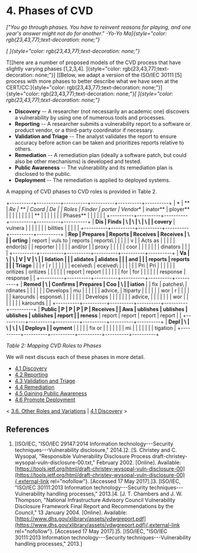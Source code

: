 # 4. Phases of CVD 

*["You go through phases. You have to reinvent reasons for playing, and
one year's answer might not do for another."
-Yo-Yo Ma]{style="color: rgb(23,43,77);text-decoration: none;"}*

*[
]{style="color: rgb(23,43,77);text-decoration: none;"}*

T[[here are a number of proposed models of the CVD process that have
slightly varying phases \[1,2,3,4\].
]{style="color: rgb(23,43,77);text-decoration: none;"}]
[[Below, we adapt a version of the ISO/IEC 30111 \[5\] process with more
phases to better describe what we have seen at the
CERT/CC:]{style="color: rgb(23,43,77);text-decoration: none;"}]{style="color: rgb(23,43,77);text-decoration: none;"}*[
]{style="color: rgb(23,43,77);text-decoration: none;"}*

-   **Discovery** -- A researcher (not necessarily an academic one)
    discovers a vulnerability by using one of numerous tools and
    processes.
-   **Reporting** -- A researcher submits a vulnerability report to a
    software or product vendor, or a third-party coordinator if
    necessary.
-   **Validation and Triage** -- The analyst validates the report to
    ensure accuracy before action can be taken and prioritizes reports
    relative to others.
-   **Remediation** -- A remediation plan (ideally a software patch, but
    could also be other mechanisms) is developed and tested.
-   **Public Awareness** -- The vulnerability and its remediation plan
    is disclosed to the public.
-   **Deployment** -- The remediation is applied to deployed systems.
    

A mapping of CVD phases to CVD roles is provided in Table 2. 

+----------+----------+----------+----------+----------+----------+
| *        | **       | **Re     | **       | **Coord  | **De     |
| *Roles** | Finder** | porter** | Vendor** | inator** | ployer** |
|          |          |          |          |          |          |
| **       |          |          |          |          |          |
| Phases** |          |          |          |          |          |
+----------+----------+----------+----------+----------+----------+
| **Dis    | Finds    | \        | \        | \        | \        |
| covery** | vulnera  |          |          |          |          |
|          | bilities |          |          |          |          |
+----------+----------+----------+----------+----------+----------+
| **Rep    | Prepares | Reports  | Receives | Receives | \        |
| orting** | report   | vuls to  | reports  | reports\ |          |
|          |          | v        |          | Acts as  |          |
|          |          | endor(s) |          | reporter |          |
|          |          | and/or   |          | proxy    |          |
|          |          | coor     |          |          |          |
|          |          | dinators |          |          |          |
+----------+----------+----------+----------+----------+----------+
| **Va     | \        | \        | V        | V        | \        |
| lidation |          |          | alidates | alidates |          |
| and      |          |          | reports  | reports  |          |
| Triage** |          |          | r        | r        |          |
|          |          |          | eceived\ | eceived\ |          |
|          |          |          | Pri      | Pri      |          |
|          |          |          | oritizes | oritizes |          |
|          |          |          | report   | report   |          |
|          |          |          | for      | for      |          |
|          |          |          | response | response |          |
+----------+----------+----------+----------+----------+----------+
| **Remed  | \        | Confirms | Prepares | Coo      | \        |
| iation** |          | fix      | patches\ | rdinates |          |
|          |          |          | Develops | mu       |          |
|          |          |          | advice,  | ltiparty |          |
|          |          |          | wor      | r        |          |
|          |          |          | karounds | esponse\ |          |
|          |          |          |          | Develops |          |
|          |          |          |          | advice,  |          |
|          |          |          |          | wor      |          |
|          |          |          |          | karounds |          |
+----------+----------+----------+----------+----------+----------+
| **Public | P        | P        | P        | P        | Receives |
| Awa      | ublishes | ublishes | ublishes | ublishes | report   |
| reness** | report   | report   | report   | report   |          |
+----------+----------+----------+----------+----------+----------+
| **Depl   | \        | \        | \        | \        | Deploys  |
| oyment** |          |          |          |          | fix or   |
|          |          |          |          |          | mi       |
|          |          |          |          |          | tigation |
+----------+----------+----------+----------+----------+----------+

*Table 2:* *Mapping CVD Roles to Phases*



We will next discuss each of these phases in more detail.

-   [4.1 Discovery](4.1-Discovery_47677467.md)
-   [4.2 Reporting](4.2-Reporting_47677468.md)
-   [4.3 Validation and Triage](4.3-Validation-and-Triage_47677469.md)
-   [4.4 Remediation](4.4-Remediation_47677470.md)
-   [4.5 Gaining Public
    Awareness](4.5-Gaining-Public-Awareness_47677471.md)
-   [4.6 Promote Deployment](4.6-Promote-Deployment_47677472.md)

\< [3.6. Other Roles and
Variations](3.6.-Other-Roles-and-Variations_47677465.md) \| [4.1
Discovery](4.1-Discovery_47677467.md) \>

## References

1.  [ISO/IEC, "ISO/IEC 29147:2014 Information technology---Security
    techniques---Vulnerability disclosure,"
    2014.]2.  [S. Christey and C. Wysopal, "Responsible Vulnerability Disclosure
    Process draft-christey-wysopal-vuln-disclosure-00.txt,"
    February 2002. \[Online\]. Available:
    [https://tools.ietf.org/html/draft-christey-wysopal-vuln-disclosure-00](https://tools.ietf.org/html/draft-christey-wysopal-vuln-disclosure-00){.external-link
    rel="nofollow"}. \[Accessed 17 May
    2017\].]3.  [ISO/IEC, "ISO/IEC 30111:2013 Information technology---Security
    techniques---Vulnerability handling processes,"
    2013.]4.  [J. T. Chambers and J. W. Thompson, "National Infrastructure
    Advisory Council Vulnerability Disclosure Framework Final Report and
    Recommendations by the Council," 13 January 2004. \[Online\].
    Available:
    [https://www.dhs.gov/xlibrary/assets/vdwgreport.pdf](https://www.dhs.gov/xlibrary/assets/vdwgreport.pdf){.external-link
    rel="nofollow"}. \[Accessed 17 May
    2017\].]5.  [ISO/IEC, "ISO/IEC 30111:2013 Information technology---Security
    techniques---Vulnerability handling processes,"
    2013.]


